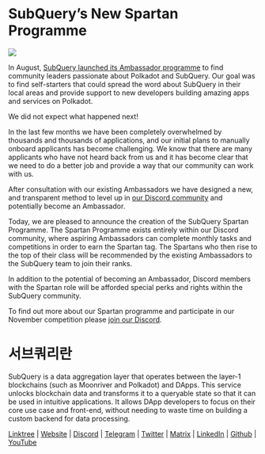 # SubQuery’s New Spartan Programme

![](https://miro.medium.com/max/1400/1*k5cScGKMiC45i_N-em3x0Q.png)

In August, [SubQuery launched its Ambassador programme](https://subquery.medium.com/introducing-the-subquery-ambassador-program-aa82613ab804) to find community leaders passionate about Polkadot and SubQuery. Our goal was to find self-starters that could spread the word about SubQuery in their local areas and provide support to new developers building amazing apps and services on Polkadot.

We did not expect what happened next!

In the last few months we have been completely overwhelmed by thousands and thousands of applications, and our initial plans to manually onboard applicants has become challenging. We know that there are many applicants who have not heard back from us and it has become clear that we need to do a better job and provide a way that our community can work with us.

After consultation with our existing Ambassadors we have designed a new, and transparent method to level up in [our Discord community](https://discord.com/invite/subquery) and potentially become an Ambassador.

Today, we are pleased to announce the creation of the SubQuery Spartan Programme. The Spartan Programme exists entirely within our Discord community, where aspiring Ambassadors can complete monthly tasks and competitions in order to earn the Spartan tag. The Spartans who then rise to the top of their class will be recommended by the existing Ambassadors to the SubQuery team to join their ranks.

In addition to the potential of becoming an Ambassador, Discord members with the Spartan role will be afforded special perks and rights within the SubQuery community.

To find out more about our Spartan programme and participate in our November competition please [join our Discord](https://discord.com/invite/subquery).

# 서브쿼리란

SubQuery is a data aggregation layer that operates between the layer-1 blockchains (such as Moonriver and Polkadot) and DApps. This service unlocks blockchain data and transforms it to a queryable state so that it can be used in intuitive applications. It allows DApp developers to focus on their core use case and front-end, without needing to waste time on building a custom backend for data processing.

​​[Linktree](https://linktr.ee/subquerynetwork) | [Website](https://subquery.network/) | [Discord](https://discord.com/invite/78zg8aBSMG) | [Telegram](https://t.me/subquerynetwork) | [Twitter](https://twitter.com/subquerynetwork) | [Matrix](https://matrix.to/#/#subquery:matrix.org) | [LinkedIn](https://www.linkedin.com/company/subquery) | [Github](https://github.com/subquery/subql) | [YouTube](https://www.youtube.com/channel/UCi1a6NUUjegcLHDFLr7CqLw)
